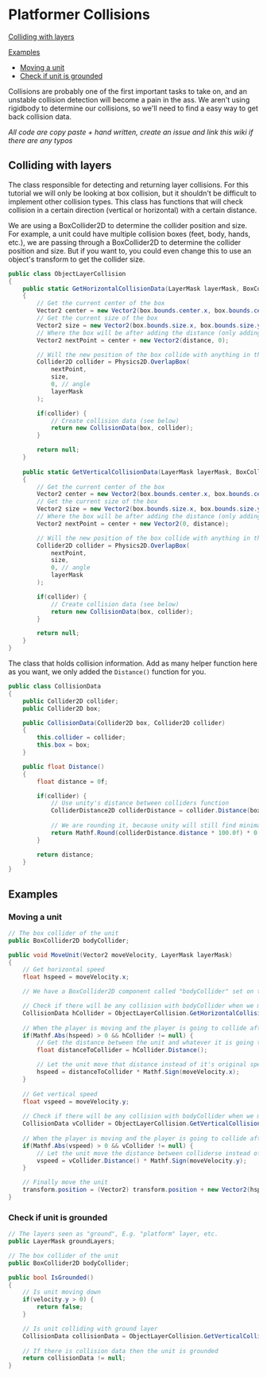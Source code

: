 # Platformer Collisions

[Colliding with layers](#colliding-with-layers)

[Examples](#examples)
- [Moving a unit](#moving-a-unit)
- [Check if unit is grounded](#check-if-unit-is-grounded)

Collisions are probably one of the first important tasks to take on, and an unstable collision detection will become a pain in the ass.
We aren't using rigidbody to determine our collisions, so we'll need to find a easy way to get back collision data.

*All code are copy paste + hand written, create an issue and link this wiki if there are any typos*

## Colliding with layers

The class responsible for detecting and returning layer collisions. For this tutorial we will only be looking at box collision, but it shouldn't be difficult to implement other collision types. This class has functions that will check collision in a certain direction (vertical or horizontal) with a certain distance.

We are using a BoxCollider2D to determine the collider position and size. For example, a unit could have multiple collision boxes (feet, body, hands, etc.), we are passing through a BoxCollider2D to determine the collider position and size. But if you want to, you could even change this to use an object's transform to get the collider size.

```c#
public class ObjectLayerCollision
{
    public static GetHorizontalCollisionData(LayerMask layerMask, BoxCollider2D box, float distance)
    {
        // Get the current center of the box
        Vector2 center = new Vector2(box.bounds.center.x, box.bounds.center.y);
        // Get the current size of the box
        Vector2 size = new Vector2(box.bounds.size.x, box.bounds.size.y);
        // Where the box will be after adding the distance (only adding on the x-axis for horizontal)
        Vector2 nextPoint = center + new Vector2(distance, 0);

        // Will the new position of the box collide with anything in that LayerMask
        Collider2D collider = Physics2D.OverlapBox(
            nextPoint,
            size,
            0, // angle
            layerMask
        );

        if(collider) {
            // Create collision data (see below)
            return new CollisionData(box, collider);
        }

        return null;
    }
    
    public static GetVerticalCollisionData(LayerMask layerMask, BoxCollider2D box, float distance)
    {
        // Get the current center of the box
        Vector2 center = new Vector2(box.bounds.center.x, box.bounds.center.y);
        // Get the current size of the box
        Vector2 size = new Vector2(box.bounds.size.x, box.bounds.size.y);
        // Where the box will be after adding the distance (only adding on the y-axis for vertical)
        Vector2 nextPoint = center + new Vector2(0, distance);

        // Will the new position of the box collide with anything in that LayerMask
        Collider2D collider = Physics2D.OverlapBox(
            nextPoint,
            size,
            0, // angle
            layerMask
        );

        if(collider) {
            // Create collision data (see below)
            return new CollisionData(box, collider);
        }

        return null;
    }
}
```

The class that holds collision information. Add as many helper function here as you want, we only added the `Distance()` function for you.

```c#
public class CollisionData
{
    public Collider2D collider;
    public Collider2D box;

    public CollisionData(Collider2D box, Collider2D collider)
    {
        this.collider = collider;
        this.box = box;
    }

    public float Distance()
    {
        float distance = 0f;

        if(collider) {
            // Use unity's distance between colliders function
            ColliderDistance2D colliderDistance = collider.Distance(box);
            
            // We are rounding it, because unity will still find minimal distance, and we don't want to be that specific
            return Mathf.Round(colliderDistance.distance * 100.0f) * 0.001f;
        }

        return distance;
    }
}
```

## Examples

### Moving a unit
```c#
// The box collider of the unit
public BoxCollider2D bodyCollider;

public void MoveUnit(Vector2 moveVelocity, LayerMask layerMask)
{
    // Get horizontal speed
    float hspeed = moveVelocity.x;

    // We have a BoxCollider2D component called "bodyCollider" set on the unit

    // Check if there will be any collision with bodyCollider when we move the unit horizontally with the speed given
    CollisionData hCollider = ObjectLayerCollision.GetHorizontalCollisionData(layerMask, bodyCollider, hspeed);
    
    // When the player is moving and the player is going to collide after applying the speed
    if(Mathf.Abs(hspeed) > 0 && hCollider != null) {
        // Get the distance between the unit and whatever it is going to collide with
        float distanceToCollider = hCollider.Distance();

        // Let the unit move that distance instead of it's original speed to avoid moving past the collider (E.g. wall)
        hspeed = distanceToCollider * Mathf.Sign(moveVelocity.x);
    }
    
    // Get vertical speed
    float vspeed = moveVelocity.y;
    
    // Check if there will be any collision with bodyCollider when we move the unit vertically with the speed given
    CollisionData vCollider = ObjectLayerCollision.GetVerticalCollisionData(layerMask, bodyCollider, vspeed);
    
    // When the player is moving and the player is going to collide after applying the speed
    if(Mathf.Abs(vspeed) > 0 && vCollider != null) {
        // Let the unit move the distance between colliderse instead of it's original speed to avoid moving past the collider (E.g. wall)
        vspeed = vCollider.Distance() * Mathf.Sign(moveVelocity.y);
    }

    // Finally move the unit
    transform.position = (Vector2) transform.position + new Vector2(hspeed * World.TimeFactor(), vspeed * World.TimeFactor());
}
```

### Check if unit is grounded
```C#
// The layers seen as "ground", E.g. "platform" layer, etc.
public LayerMask groundLayers;

// The box collider of the unit
public BoxCollider2D bodyCollider;

public bool IsGrounded() 
{
    // Is unit moving down
    if(velocity.y > 0) {
        return false;
    }

    // Is unit colliding with ground layer
    CollisionData collisionData = ObjectLayerCollision.GetVerticalCollisionData(groundLayers, bodyCollider, -0.1f);
    
    // If there is collision data then the unit is grounded
    return collisionData != null;
}
```
